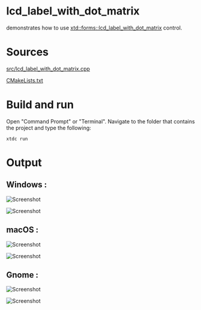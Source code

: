 # lcd_label_with_dot_matrix

demonstrates how to use [xtd::forms::lcd_label_with_dot_matrix](../../../../src/xtd_forms/include/xtd/forms/lcd_label_with_dot_matrix.hpp) control.

# Sources

[src/lcd_label_with_dot_matrix.cpp](src/lcd_label_with_dot_matrix.cpp)

[CMakeLists.txt](CMakeLists.txt)

# Build and run

Open "Command Prompt" or "Terminal". Navigate to the folder that contains the project and type the following:

```shell
xtdc run
```

# Output

## Windows :

![Screenshot](../../../../docs/pictures/examples/lcd_label_with_dot_matrix_w.png)

![Screenshot](../../../../docs/pictures/examples/lcd_label_with_dot_matrix_wd.png)

## macOS :

![Screenshot](../../../../docs/pictures/examples/lcd_label_with_dot_matrix_m.png)

![Screenshot](../../../../docs/pictures/examples/lcd_label_with_dot_matrix_md.png)

## Gnome :

![Screenshot](../../../../docs/pictures/examples/lcd_label_with_dot_matrix_g.png)

![Screenshot](../../../../docs/pictures/examples/lcd_label_with_dot_matrix_gd.png)
